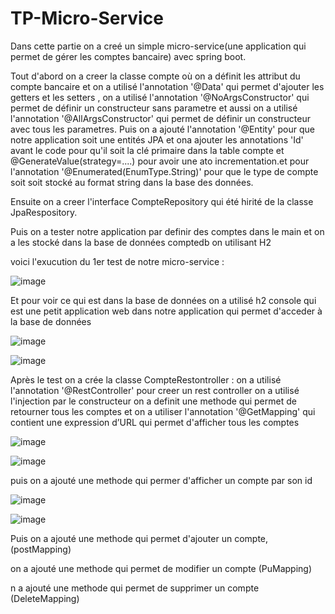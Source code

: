 # TP-Micro-Service


Dans cette partie on a creé un simple micro-service(une application qui permet de gérer les comptes bancaire) avec spring boot.

Tout d'abord on a creer la classe compte où on a définit les attribut du compte bancaire et on a utilisé l'annotation '@Data' qui permet d'ajouter les getters et les setters , on a utilisé l'annotation '@NoArgsConstructor' qui permet de définir un constructeur sans parametre et aussi  on a utilisé l'annotation '@AllArgsConstructor' qui permet de définir un constructeur avec tous les parametres. Puis on a ajouté l'annotation '@Entity' pour que notre application soit une entités JPA
et ona ajouter les annotations 'Id' avant le code pour qu'il soit la clé primaire dans la table compte et @GenerateValue(strategy=....) pour avoir une ato incrementation.et pour l'annotation '@Enumerated(EnumType.String)' pour que le type de compte soit soit stocké au format string dans la base des données.



Ensuite on a creer l'interface CompteRepository qui été hirité de la classe JpaRespository.

Puis on a tester notre application par definir des comptes dans le main et on a les stocké dans la base de données comptedb on utilisant H2

voici l'exucution du 1er test de notre micro-service :

![image](https://user-images.githubusercontent.com/84719124/163490290-a220f2c1-a8c0-4495-824c-4d12fcb5f204.png)

Et pour voir ce qui est dans la base de données on a utilisé h2 console qui est une petit application web dans notre application qui permet d'acceder à la base de données

![image](https://user-images.githubusercontent.com/84719124/163490751-c6aceea7-02cf-400f-bdaf-19fea530c351.png)


![image](https://user-images.githubusercontent.com/84719124/163490781-c02af4c8-bae7-41b0-81a9-a87aef4a129f.png)


Après le test on a crée la classe CompteRestontroller :
  on a utilisé l'annotation '@RestController' pour creer un rest controller
  on a utilisé l'injection par le constructeur
  on a definit une methode qui permet de retourner tous les comptes 
  et on a utiliser l'annotation '@GetMapping' qui contient une expression d’URL qui permet d'afficher tous les comptes
  
  ![image](https://user-images.githubusercontent.com/84719124/163491874-1c618cbb-0f56-4627-af89-ad7de33ce33b.png)

![image](https://user-images.githubusercontent.com/84719124/163491892-5900d601-f4fe-4c9e-a4d2-fb1043c9101c.png)


  puis on a ajouté une methode qui permer d'afficher un compte par son id
  
  ![image](https://user-images.githubusercontent.com/84719124/163491987-042fbc18-b816-436d-a679-d7fec9278794.png)


![image](https://user-images.githubusercontent.com/84719124/163492000-e2079c66-94c0-40d6-9f71-7b15b5bb2c10.png)


Puis on a ajouté une methode qui permet d'ajouter un compte, (postMapping)

on a ajouté une methode qui permet de modifier un compte (PuMapping)

n a ajouté une methode qui permet de supprimer un compte (DeleteMapping)


